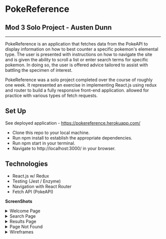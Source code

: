 # PokeReference
## Mod 3 Solo Project - Austen Dunn
---

PokeReference is an application that fetches data from the PokeAPI to display information on how to best counter a specific pokemon's elemental type. The user is presented with instructions on how to navigate the site and is given the ability to scroll a list or enter search terms for specific pokemon. In doing so, the user is offered advice tailored to assist with battling the specimen of interest.

PokeReference was a solo project completed over the course of roughly one week. It represented an exercise in implementing React.js using redux and router to build a fully responsive front-end application.  allowed for practice with various types of fetch requests.

## Set Up
See deployed application - https://pokereference.herokuapp.com/

- Clone this repo to your local machine. 
- Run npm install to establish the appropriate dependencies.
- Run npm start in your terminal.
- Navigate to http://localhost:3000/ in your browser.

## Technologies
- React.js w/ Redux
- Testing (Jest / Enzyme) 
- Navigation with React Router
- Fetch API (PokeAPI)

**ScreenShots**
<details>
 <summary>Welcome Page</summary>  

  ![image](https://user-images.githubusercontent.com/42498559/72292595-ee14bd00-360e-11ea-8cb4-e96bf0d506d2.png)

  
  ![image](https://user-images.githubusercontent.com/42498559/78181989-8e19ff80-7422-11ea-8fc9-5881f836c94d.png)
</details>

<details>
 <summary>Search Page</summary>  

  ![image](https://user-images.githubusercontent.com/42498559/72292527-cc1b3a80-360e-11ea-9aee-973adbf6afd6.png)

  
  ![image](https://user-images.githubusercontent.com/42498559/78182001-93774a00-7422-11ea-9ee8-5d1e2def2914.png)

</details>

<details>
 <summary>Results Page</summary>  

  ![image](https://user-images.githubusercontent.com/42498559/72292582-e81edc00-360e-11ea-827f-20bce36c0796.png)


</details>

<details>
 <summary>Page Not Found</summary>  

  ![image](https://user-images.githubusercontent.com/42498559/72292588-eb19cc80-360e-11ea-9cd0-48712ff181aa.png)


  ![image](https://user-images.githubusercontent.com/42498559/78181998-907c5980-7422-11ea-93e0-ff497999bced.png)


</details>





<details>
 <summary>Wireframes</summary>  

![Photo on 1-13-20 at 2 37 PM](https://user-images.githubusercontent.com/42498559/72294369-abed7a80-3612-11ea-9c03-88c2e1b19d8f.jpg)

![Photo on 1-13-20 at 2 38 PM](https://user-images.githubusercontent.com/42498559/72294372-ad1ea780-3612-11ea-820e-c89116e56eee.jpg)

![Photo on 1-13-20 at 2 39 PM](https://user-images.githubusercontent.com/42498559/72294374-ae4fd480-3612-11ea-9f5e-6c9709827abf.jpg)

</details>

